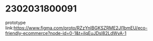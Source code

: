 # 2302031800091
prototype link:https://www.figma.com/proto/RZzYnIBGKSZRME2Jl1bmEU/eco-friendly-ecommerce?node-id=0-1&t=ilqEuJDsl82LdWvA-1
